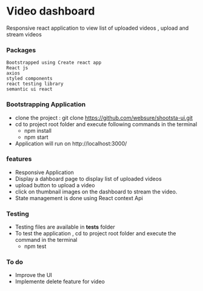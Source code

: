   # Video dashboard
Responsive react application to view list of uploaded videos , upload and stream videos

### Packages
    Bootstrapped using Create react app
    React js
    axios
    styled components
    react testing library
    semantic ui react
    
### Bootstrapping Application
-   clone the project : git clone https://github.com/websure/shootsta-ui.git
-   cd to project root folder and execute following commands in the terminal 
    - npm install 
    - npm start
-   Application will run on http://localhost:3000/
  
### features
-   Responsive Application
-   Display a dahboard page to display list of uploaded videos
-   upload button to upload a video
-   click on thumbnail images on the dashboard to stream the video.
-   State management is done using React context Api

### Testing
-   Testing files are available in __tests__ folder
-   To test the application , cd to project root folder and execute the command in the terminal
    -   npm test

### To do
-   Improve the UI
-   Implemente delete feature for video
